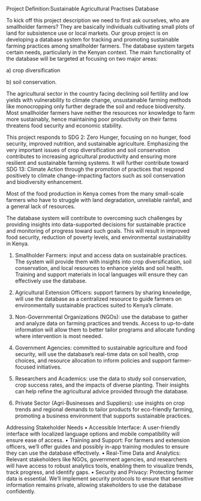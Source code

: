 Project Definition:Sustainable Agricultural Practises Database



To kick off this project description we need to first ask ourselves, who are smallholder farmers? They are basically individuals cultivating small plots of land for subsistence use or local markets.
Our group project is on developing a database system for tracking and promoting sustainable farming practices among smallholder farmers. The database system targets certain needs, particularly in the Kenyan context. The main functionality of the database will be targeted at focusing on two major areas:

a)	crop diversification 

b)	soil conservation.

The agricultural sector in the country facing declining soil fertility and low yields with vulnerability to climate change, unsustainable farming methods like monocropping only further degrade the soil and reduce biodiversity. Most smallholder farmers have neither the resources nor knowledge to farm more sustainably, hence maintaining poor productivity on their farms threatens food security and economic stability.


This project responds to SDG 2: Zero Hunger, focusing on no hunger, food security, improved nutrition, and sustainable agriculture. Emphasizing the very important issues of crop diversification and soil conservation contributes to increasing agricultural productivity and ensuring more resilient and sustainable farming systems. It will further contribute toward SDG 13: Climate Action through the promotion of practices that respond positively to climate change-impacting factors such as soil conservation and biodiversity enhancement.


Most of the food production in Kenya comes from the many small-scale farmers who have to struggle with land degradation, unreliable rainfall, and a general lack of resources.


The database system will contribute to overcoming such challenges by providing insights into data-supported decisions for sustainable practice and monitoring of progress toward such goals. This will result in improved food security, reduction of poverty levels, and environmental sustainability in Kenya.




1.	Smallholder Farmers: input and access data on sustainable practices. The system will provide them with insights into crop diversification, soil conservation, and local resources to enhance yields and soil health. Training and support materials in local languages will ensure they can effectively use the database.
2.	Agricultural Extension Officers:  support farmers by sharing knowledge, will use the database as a centralized resource to guide farmers on environmentally sustainable practices suited to Kenya’s climate.


3.	Non-Governmental Organizations (NGOs): use the database to gather and analyze data on farming practices and trends. Access to up-to-date information will allow them to better tailor programs and allocate funding where intervention is most needed.

4.	Government Agencies:  committed to sustainable agriculture and food security, will use the database’s real-time data on soil health, crop choices, and resource allocation to inform policies and support farmer-focused initiatives.

5.	Researchers and Academics: use the data to study soil conservation, crop success rates, and the impacts of diverse planting. Their insights can help refine the agricultural advice provided through the database.

6.	Private Sector (Agri-Businesses and Suppliers): use insights on crop trends and regional demands to tailor products for eco-friendly farming, promoting a business environment that supports sustainable practices.


Addressing Stakeholder Needs
•	Accessible Interface: A user-friendly interface with localized language options and mobile compatibility will ensure ease of access.
•	Training and Support: For farmers and extension officers, we’ll offer guides and possibly in-app training modules to ensure they can use the database effectively.
•	Real-Time Data and Analytics: Relevant stakeholders like NGOs, government agencies, and researchers will have access to robust analytics tools, enabling them to visualize trends, track progress, and identify gaps.
•	Security and Privacy: Protecting farmer data is essential. We’ll implement security protocols to ensure that sensitive information remains private, allowing stakeholders to use the database confidently.

